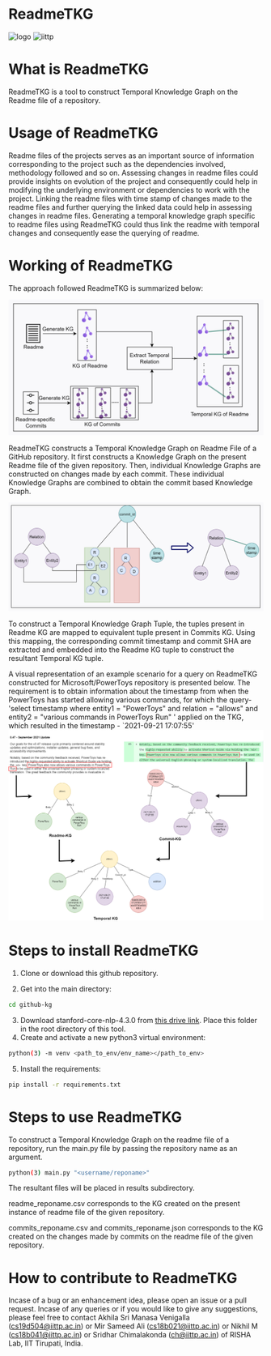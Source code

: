 # ReadmeTKG
![logo](https://user-images.githubusercontent.com/46604699/119957064-60493000-bfbf-11eb-86a3-f84d31d5f9b3.png)
![iittp](https://user-images.githubusercontent.com/42757231/99178231-f3fb9300-2736-11eb-8942-0cde97e79d3b.png)

# What is ReadmeTKG
ReadmeTKG is a tool to construct Temporal Knowledge Graph on the Readme file of a repository.

# Usage of ReadmeTKG
Readme files of the projects serves as an important source of information corresponding to the project such as the dependencies involved, methodology followed and so on. Assessing changes in readme files could provide insights on evolution of the project and consequently could help in modifying the underlying environment or dependencies to work with the project. Linking the readme files with time stamp of changes made to the readme files and further querying the linked data could help in assessing changes in readme files. Generating a temporal knowledge graph specific to readme files using ReadmeTKG could thus link the readme with temporal changes and consequently ease the querying of readme.

# Working of ReadmeTKG
The approach followed ReadmeTKG is summarized below:

![Approach diagram](ReadmeTKG_Approach.png)

ReadmeTKG constructs a Temporal Knowledge Graph on Readme File of a GitHub repository. It first constructs a Knowledge Graph on the present Readme file of the given repository. Then, individual Knowledge Graphs are constructed on changes made by each commit. These individual Knowledge Graphs are combined to obtain the commit based Knowledge Graph.

![Example diagram](ReadmeTKG_Example.png)

To construct a Temporal Knowledge Graph Tuple, the tuples present in Readme KG are mapped to equivalent tuple present in Commits KG. Using this mapping, the corresponding commit timestamp and commit SHA are extracted and embedded into the Readme KG tuple to construct the resultant Temporal KG tuple.

A visual representation of an example scenario for a query on ReadmeTKG constructed for Microsoft/PowerToys repository is presented below. The requirement is to obtain information about the timestamp from when the PowerToys has started allowing various commands, for which the query- 'select timestamp where entity1 = "PowerToys" and relation = "allows" and entity2 = "various commands in PowerToys Run" ' applied on the TKG, which resulted in  the timestamp - `2021-09-21 17:07:55'
![UseCase](RTKG_usecase.png)

# Steps to install ReadmeTKG
1. Clone or download this github repository.

2. Get into the main directory:
```bash
cd github-kg
```

3. Download stanford-core-nlp-4.3.0 from [this drive link](https://drive.google.com/drive/folders/13d2cUToCWODJ_BCRXeH2MW_4QdgWjUIm?usp=share_link). Place this folder in the root directory of this tool.
4. Create and activate a new python3 virtual environment:
```bash
python(3) -m venv <path_to_env/env_name></path_to_env>
```
5. Install the requirements:
```bash
pip install -r requirements.txt
```


# Steps to use ReadmeTKG
To construct a Temporal Knowledge Graph on the readme file of a repository, run the main.py file by passing the repository name as an argument.
```bash
python(3) main.py "<username/reponame>"
```
The resultant files will be placed in results subdirectory.

readme_reponame.csv corresponds to the KG created on the present instance of readme file of the given repository.

commits_reponame.csv and commits_reponame.json corresponds to the KG created on the changes made by commits on the readme file of the given repository.

# How to contribute to ReadmeTKG
Incase of a bug or an enhancement idea, please open an issue or a pull request. Incase of any queries or if you would like to give any suggestions, please feel free to contact Akhila Sri Manasa Venigalla (cs19d504@iittp.ac.in) or Mir Sameed Ali (cs18b021@iittp.ac.in) or Nikhil M (cs18b041@iittp.ac.in) or Sridhar Chimalakonda (ch@iittp.ac.in) of RISHA Lab, IIT Tirupati, India.
